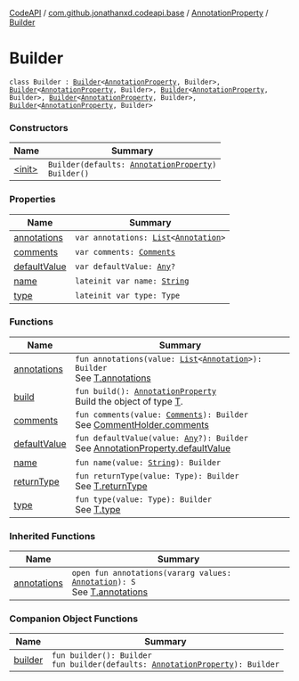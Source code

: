 [CodeAPI](../../../index.md) / [com.github.jonathanxd.codeapi.base](../../index.md) / [AnnotationProperty](../index.md) / [Builder](.)

# Builder

`class Builder : `[`Builder`](../../-named/-builder/index.md)`<`[`AnnotationProperty`](../index.md)`, Builder>, `[`Builder`](../../-typed/-builder/index.md)`<`[`AnnotationProperty`](../index.md)`, Builder>, `[`Builder`](../../-annotable/-builder/index.md)`<`[`AnnotationProperty`](../index.md)`, Builder>, `[`Builder`](../../-return-type-holder/-builder/index.md)`<`[`AnnotationProperty`](../index.md)`, Builder>, `[`Builder`](../../../com.github.jonathanxd.codeapi.base.comment/-comment-holder/-builder/index.md)`<`[`AnnotationProperty`](../index.md)`, Builder>`

### Constructors

| Name | Summary |
|---|---|
| [&lt;init&gt;](-init-.md) | `Builder(defaults: `[`AnnotationProperty`](../index.md)`)`<br>`Builder()` |

### Properties

| Name | Summary |
|---|---|
| [annotations](annotations.md) | `var annotations: `[`List`](https://kotlinlang.org/api/latest/jvm/stdlib/kotlin.collections/-list/index.html)`<`[`Annotation`](../../-annotation/index.md)`>` |
| [comments](comments.md) | `var comments: `[`Comments`](../../../com.github.jonathanxd.codeapi.base.comment/-comments/index.md) |
| [defaultValue](default-value.md) | `var defaultValue: `[`Any`](https://kotlinlang.org/api/latest/jvm/stdlib/kotlin/-any/index.html)`?` |
| [name](name.md) | `lateinit var name: `[`String`](https://kotlinlang.org/api/latest/jvm/stdlib/kotlin/-string/index.html) |
| [type](type.md) | `lateinit var type: Type` |

### Functions

| Name | Summary |
|---|---|
| [annotations](annotations.md) | `fun annotations(value: `[`List`](https://kotlinlang.org/api/latest/jvm/stdlib/kotlin.collections/-list/index.html)`<`[`Annotation`](../../-annotation/index.md)`>): Builder`<br>See [T.annotations](#) |
| [build](build.md) | `fun build(): `[`AnnotationProperty`](../index.md)<br>Build the object of type [T](#). |
| [comments](comments.md) | `fun comments(value: `[`Comments`](../../../com.github.jonathanxd.codeapi.base.comment/-comments/index.md)`): Builder`<br>See [CommentHolder.comments](../../../com.github.jonathanxd.codeapi.base.comment/-comment-holder/comments.md) |
| [defaultValue](default-value.md) | `fun defaultValue(value: `[`Any`](https://kotlinlang.org/api/latest/jvm/stdlib/kotlin/-any/index.html)`?): Builder`<br>See [AnnotationProperty.defaultValue](../default-value.md) |
| [name](name.md) | `fun name(value: `[`String`](https://kotlinlang.org/api/latest/jvm/stdlib/kotlin/-string/index.html)`): Builder` |
| [returnType](return-type.md) | `fun returnType(value: Type): Builder`<br>See [T.returnType](#) |
| [type](type.md) | `fun type(value: Type): Builder`<br>See [T.type](#) |

### Inherited Functions

| Name | Summary |
|---|---|
| [annotations](../../-annotable/-builder/annotations.md) | `open fun annotations(vararg values: `[`Annotation`](../../-annotation/index.md)`): S`<br>See [T.annotations](../../-annotable/-builder/annotations.md) |

### Companion Object Functions

| Name | Summary |
|---|---|
| [builder](builder.md) | `fun builder(): Builder`<br>`fun builder(defaults: `[`AnnotationProperty`](../index.md)`): Builder` |
